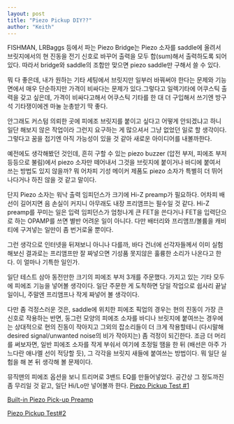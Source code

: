 ```yaml
---
layout: post
title: "Piezo Pickup DIY??"
author: "Keith"
---
```


FISHMAN, LRBaggs 등에서 파는 Piezo Bridge는 Piezo 소자를 saddle에 올려서 브릿지에서의 현 진동을 전기 신호로 바꾸어 출력을 모두 합(sum)해서 출력하도록 되어있다. 따라서 bridge와 saddle의 조합만 맞으면 piezo saddle만 구해서 쓸 수 있다.

뭐 다 좋은데, 내가 원하는 기타 세팅에서 브릿지만 일부러 바꿔써야 한다는 문제와 기능면에서 매우 단순하지만 가격이 비싸다는 문제가 있다.그렇다고 일렉기타에 어쿠스틱 출력을 갖고 싶은데, 가격이 비싸다고해서 어쿠스틱 기타를 한 대 더 구입해서 쓰기엔 방구석 기타쟁이에겐 마눌 눈총받기 딱 좋다.

안그래도 커스텀 의뢰한 곳에 피에조 브릿지를 붙이고 싶다고 어떻게 안되겠냐고 하니 일단 해보지 않은 작업이라 그런지 요구하는 게 많으셔서 그냥 없었던 일로 할 생각이다. 그렇다고 꿈을 접기엔 아직 가능성이 있을 것 같아 새로운 아이디어를 내볼까한다.

예전에도 생각해봤던 것인데, 흔히 구할 수 있는 piezo buzzer (압전 부저, 피에조 부저 등등으로 불림)에서 piezo 소자만 떼어내서 그것을 브릿지에 붙이거나 바디에 붙여서 쓰는 방법도 있지 않을까? 뭐 어차피 기성 메이커 제품도 piezo 소자가 특별히 더 뛰어나다거나 하진 않을 것 같고 말이다.

단지 Piezo 소자는 워낙 출력 임피던스가 크기에 Hi-Z preamp가 필요하다. 어차피 배선이 길어지면 음 손실이 커지니 아무래도 내장 프리앰프는 필수일 것 같다. Hi-Z preamp를 꾸미는 일은 입력 임피던스가 엄청나게 큰 FET을 쓴다거나 FET을 입력단으로 하는 OPAMP를 쓰면 별반 어려운 일이 아니다. 다만 배터리와 프리앰프/볼륨을 캐비티에 구겨넣는 일만이 좀 번거로울 뿐이다.

그런 생각으로 인터넷을 뒤져보니 아니나 다를까, 바다 건너에 선각자들께서 이미 실험해보신 결과로는 프리앰프만 잘 짜넣으면 기성품 못지않은 훌륭한 소리가 나온다고 한다. 이 얼마나 기특한 일인가.

일단 테스트 삼아 동전만한 크기의 피에조 부저 3개를 주문했다. 가지고 있는 기타 모두에 피에조 기능을 넣어볼 생각이다. 일단 주문한 게 도착하면 당일 작업으로 쉽사리 끝날 일이니, 주말엔 프리앰프나 작게 짜넣어 볼 생각이다.

다만 좀 걱정스러운 것은, saddle에 위치한 피에조 픽업의 경우는 현의 진동이 가장 큰 신호로 작용하는 반면, 둥그런 모양의 피에조 소자를 바디나 브릿지에 붙여쓰는 경우에는 상대적으로 현의 진동이 작아지고 그외의 잡소리들이 더 크게 작용할테니 (다시말해 desired signal/unwanted noise의 비가 작아지는) 좀 걱정이 되긴한다. 조금 더 머리를 써보자면, 일반 피에조 소자를 작게 부숴서 여기에 초정밀 땜을 한 뒤 (배선은 아주 가느다란 애나멜 선이 적당할 듯), 그 각각을 브릿지 새들에 붙여쓰는 방법이다. 뭐 일단 실험을 해 본 뒤 생각해 볼 문제이다.

뮤직맨의 피에조 옵션을 보니 트리머로 3밴드 EQ를 만들어넣었다. 공간상 그 정도까진 좀 무리일 것 같고, 일단 Hi/Lo만 넣어볼까 한다.
[Piezo Pickup Test #1](http://tonebrew.tistory.com/164)


[Built-in Piezo Pick-up Preamp](http://tonebrew.tistory.com/165)


[Piezo Pickup Test#2](http://tonebrew.tistory.com/166)






